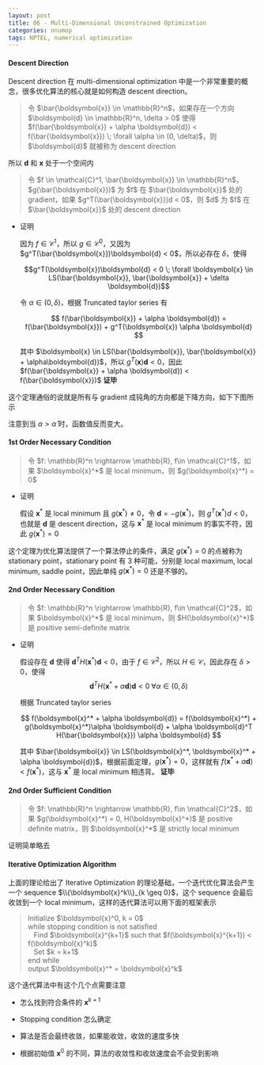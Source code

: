 ```yaml
---
layout: post
title: 06 - Multi-Dimensional Unconstrained Optimization
categories: nnumop
tags: NPTEL, numerical optimization
---
```


#### Descent Direction

Descent direction 在 multi-dimensional optimization 中是一个非常重要的概念，很多优化算法的核心就是如何构造 descent direction。

<blockquote>
令 $\bar{\boldsymbol{x}} \in \mathbb{R}^n$，如果存在一个方向 $\boldsymbol{d} \in \mathbb{R}^n, \delta > 0$ 使得 $f(\bar{\boldsymbol{x}} + \alpha \boldsymbol{d}) < f(\bar{\boldsymbol{x}}) \; \forall \alpha \in (0, \delta)$，则 $\boldsymbol{d}$ 就被称为 descent direction
</blockquote>

所以 $\boldsymbol{d}$ 和 $\boldsymbol{x}$ 处于一个空间内

<blockquote>
令 $f \in \mathcal{C}^1, \bar{\boldsymbol{x}} \in \mathbb{R}^n$，$g(\bar{\boldsymbol{x}})$ 为 $f$ 在 $\bar{\boldsymbol{x}}$ 处的 gradient，如果 $g^T(\bar{\boldsymbol{x}})d < 0$，则 $d$ 为 $f$ 在 $\bar{\boldsymbol{x}}$ 处的 descent direction
</blockquote>

* 证明

  因为 $f\in \mathcal{C}^1$，所以 $g \in \mathcal{C}^0$，又因为 $g^T(\bar{\boldsymbol{x}})\boldsymbol{d} < 0$，所以必存在 $\delta$，使得
  
  $$g^T(\boldsymbol{x})\boldsymbol{d} < 0 \; \forall \boldsymbol{x} \in LS(\bar{\boldsymbol{x}}, \bar{\boldsymbol{x}} + \delta \boldsymbol{d})$$
  
  令 $\alpha \in (0, \delta)$，根据 Truncated taylor series 有

  $$
  f(\bar{\boldsymbol{x}} + \alpha \boldsymbol{d}) = f(\bar{\boldsymbol{x}}) + g^T(\boldsymbol{x}) \alpha \boldsymbol{d}
  $$

  其中 $\boldsymbol{x} \in LS(\bar{\boldsymbol{x}}, \bar{\boldsymbol{x}} + \alpha\boldsymbol{d})$，所以 $g^T(\boldsymbol{x})\boldsymbol{d} < 0$，因此 $f(\bar{\boldsymbol{x}} + \alpha \boldsymbol{d}) < f(\bar{\boldsymbol{x}})$ **证毕**

这个定理通俗的说就是所有与 gradient 成钝角的方向都是下降方向，如下下图所示

<object data="/resource/NNP/06-md-op/descent.svg" type="image/svg+xml" class="blkcenter"></object>

注意到当 $\alpha > \hat{\alpha}$ 时，函数值反而变大。

#### 1st Order Necessary Condition

<blockquote>
令 $f: \mathbb{R}^n \rightarrow \mathbb{R}, f\in \mathcal{C}^1$，如果 $\boldsymbol{x}^*$ 是 local minimum，则 $g(\boldsymbol{x}^*) = 0$
</blockquote>

* 证明

  假设 $\boldsymbol{x}^*$ 是 local minimum 且 $g(\boldsymbol{x}^*) \neq 0$，令 $\boldsymbol{d} = -g(\boldsymbol{x}^*)$，则 $g^T(\boldsymbol{x}^*)d < 0$，也就是 $\boldsymbol{d}$ 是 descent direction，这与 $\boldsymbol{x}^*$ 是 local minimum 的事实不符，因此 $g(\boldsymbol{x}^*) = 0$

这个定理为优化算法提供了一个算法停止的条件，满足 $g(\boldsymbol{x}^*) = 0$ 的点被称为 stationary point，stationary point 有 3 种可能，分别是 local maximum, local minimum, saddle point，因此单纯 $g(\boldsymbol{x}^*) = 0$ 还是不够的。

#### 2nd Order Necessary Condition

<blockquote>
令 $f: \mathbb{R}^n \rightarrow \mathbb{R}, f\in \mathcal{C}^2$，如果 $\boldsymbol{x}^*$ 是 local minimum，则 $H(\boldsymbol{x}^*)$ 是 positive semi-definite matrix
</blockquote>

* 证明

  假设存在 $\boldsymbol{d}$ 使得 $\boldsymbol{d}^T H(\boldsymbol{x}^*)\boldsymbol{d} < 0$，由于 $f \in \mathcal{C}^2$，所以 $H \in \mathcal{C}$，因此存在 $\delta > 0$，使得
  $$\boldsymbol{d}^T H(\boldsymbol{x}^* + \alpha \boldsymbol{d})\boldsymbol{d} < 0 \; \forall \alpha \in (0, \delta)$$
  
  根据 Truncated taylor series

  $$
  f(\boldsymbol{x}^* + \alpha \boldsymbol{d}) = f(\boldsymbol{x}^*) + g(\boldsymbol{x}^*)\alpha \boldsymbol{d} + \alpha \boldsymbol{d}^T H(\bar{\boldsymbol{x}}) \alpha \boldsymbol{d}
  $$

  其中 $\bar{\boldsymbol{x}} \in LS(\boldsymbol{x}^*, \boldsymbol{x}^* + \alpha \boldsymbol{d})$，根据前面定理，$g(\boldsymbol{x}^*) = 0$，这样就有 $f(\boldsymbol{x}^* + \alpha \boldsymbol{d}) < f(\boldsymbol{x}^*)$，这与 $\boldsymbol{x}^*$ 是 local minimum 相违背。 **证毕**

#### 2nd Order Sufficient Condition

<blockquote>
令 $f: \mathbb{R}^n \rightarrow \mathbb{R}, f\in \mathcal{C}^2$，如果 $g(\boldsymbol{x}^*) = 0, H(\boldsymbol{x}^*)$ 是 positive definite matrix，则 $\boldsymbol{x}^*$ 是 strictly local minimum
</blockquote>

证明简单略去

#### Iterative Optimization Algorithm

上面的理论给出了 Iterative Optimization 的理论基础，一个迭代优化算法会产生一个 sequence $\\{\boldsymbol{x}^k\\}_{k \geq 0}$，这个 sequence 会最后收敛到一个 local minimum，这样的迭代算法可以用下面的框架表示

<blockquote class="code">
Initialize $\boldsymbol{x}^0, k = 0$<br/>
while stopping condition is not satisfied<br/>
&nbsp;&nbsp; Find $\boldsymbol{x}^{k+1}$ such that $f(\boldsymbol{x}^{k+1}) < f(\boldsymbol{x}^k)$<br/>
&nbsp;&nbsp; Set $k = k+1$<br/>
end while<br/>
output $\boldsymbol{x}^* = \boldsymbol{x}^k$<br/>
</blockquote>

这个迭代算法中有这个几个点需要注意

* 怎么找到符合条件的 $\boldsymbol{x}^{k+1}$

* Stopping condition 怎么确定

* 算法是否会最终收敛，如果能收敛，收敛的速度多快

* 根据初始值 $\boldsymbol{x}^0$ 的不同，算法的收敛性和收敛速度会不会受到影响
